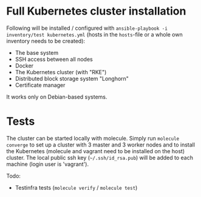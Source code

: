# Full Kubernetes cluster installation

Following will be installed / configured with 
`ansible-playbook -i inventory/test kubernetes.yml`
(hosts in the `hosts`-file or a whole own inventory needs to be created):
* The base system
* SSH access between all nodes
* Docker
* The Kubernetes cluster (with "RKE")
* Distributed block storage system "Longhorn"
* Certificate manager

It works only on Debian-based systems.

# Tests

The cluster can be started locally with molecule. Simply run `molecule converge`
to set up a cluster with 3 master and 3 worker nodes and to install the Kubernetes
(molecule and vagrant need to be installed on the host) cluster.
The local public ssh key (`~/.ssh/id_rsa.pub`) will be added to each machine
(login user is 'vagrant').

Todo:

* Testinfra tests (`molecule verify` / `molecule test`)
